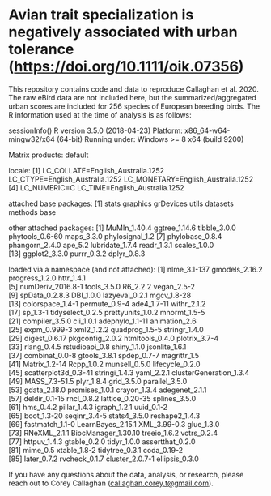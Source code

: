 # Avian trait specialization is negatively associated with urban tolerance (https://doi.org/10.1111/oik.07356)

This repository contains code and data to reproduce Callaghan et al. 2020. The raw eBird data are not included here, but the summarized/aggregated urban scores are included for 256 species of European breeding birds. The R information used at the time of analysis is as follows:

sessionInfo()
R version 3.5.0 (2018-04-23)
Platform: x86_64-w64-mingw32/x64 (64-bit)
Running under: Windows >= 8 x64 (build 9200)

Matrix products: default

locale:
[1] LC_COLLATE=English_Australia.1252  LC_CTYPE=English_Australia.1252    LC_MONETARY=English_Australia.1252
[4] LC_NUMERIC=C                       LC_TIME=English_Australia.1252    

attached base packages:
[1] stats     graphics  grDevices utils     datasets  methods   base     

other attached packages:
 [1] MuMIn_1.40.4    ggtree_1.14.6   tibble_3.0.0    phytools_0.6-60 maps_3.3.0      phylosignal_1.2
 [7] phylobase_0.8.4 phangorn_2.4.0  ape_5.2         lubridate_1.7.4 readr_1.3.1     scales_1.0.0   
[13] ggplot2_3.3.0   purrr_0.3.2     dplyr_0.8.3    

loaded via a namespace (and not attached):
 [1] nlme_3.1-137            gmodels_2.16.2          progress_1.2.0          httr_1.4.1             
 [5] numDeriv_2016.8-1       tools_3.5.0             R6_2.2.2                vegan_2.5-2            
 [9] spData_0.2.8.3          DBI_1.0.0               lazyeval_0.2.1          mgcv_1.8-28            
[13] colorspace_1.4-1        permute_0.9-4           ade4_1.7-11             withr_2.1.2            
[17] sp_1.3-1                tidyselect_0.2.5        prettyunits_1.0.2       mnormt_1.5-5           
[21] compiler_3.5.0          cli_1.0.1               adephylo_1.1-11         animation_2.6          
[25] expm_0.999-3            xml2_1.2.2              quadprog_1.5-5          stringr_1.4.0          
[29] digest_0.6.17           pkgconfig_2.0.2         htmltools_0.4.0         plotrix_3.7-4          
[33] rlang_0.4.5             rstudioapi_0.8          shiny_1.1.0             jsonlite_1.6.1         
[37] combinat_0.0-8          gtools_3.8.1            spdep_0.7-7             magrittr_1.5           
[41] Matrix_1.2-14           Rcpp_1.0.2              munsell_0.5.0           lifecycle_0.2.0        
[45] scatterplot3d_0.3-41    stringi_1.4.3           yaml_2.2.1              clusterGeneration_1.3.4
[49] MASS_7.3-51.5           plyr_1.8.4              grid_3.5.0              parallel_3.5.0         
[53] gdata_2.18.0            promises_1.0.1          crayon_1.3.4            adegenet_2.1.1         
[57] deldir_0.1-15           rncl_0.8.2              lattice_0.20-35         splines_3.5.0          
[61] hms_0.4.2               pillar_1.4.3            igraph_1.2.1            uuid_0.1-2             
[65] boot_1.3-20             seqinr_3.4-5            stats4_3.5.0            reshape2_1.4.3         
[69] fastmatch_1.1-0         LearnBayes_2.15.1       XML_3.99-0.3            glue_1.3.0             
[73] RNeXML_2.1.1            BiocManager_1.30.10     treeio_1.6.2            vctrs_0.2.4            
[77] httpuv_1.4.3            gtable_0.2.0            tidyr_1.0.0             assertthat_0.2.0       
[81] mime_0.5                xtable_1.8-2            tidytree_0.3.1          coda_0.19-2            
[85] later_0.7.2             rvcheck_0.1.7           cluster_2.0.7-1         ellipsis_0.3.0

If you have any questions about the data, analysis, or research, please reach out to Corey Callaghan (callaghan.corey.t@gmail.com).

